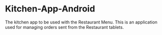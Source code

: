 # Kitchen-App-Android
The kitchen app to be used with the Restaurant Menu. This is an application used for managing orders sent from the Restaurant tablets.
